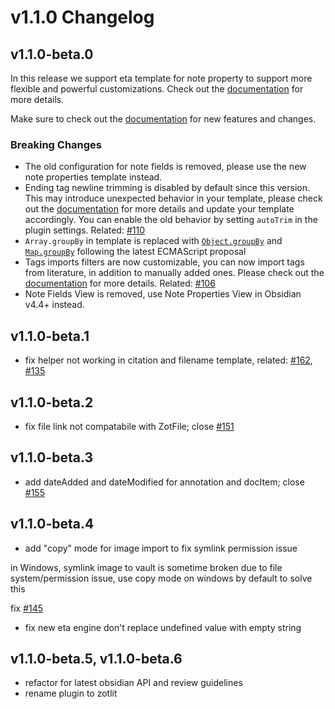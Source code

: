 # v1.1.0 Changelog

## v1.1.0-beta.0

In this release we support eta template for note property to support more flexible and powerful customizations. Check out the [documentation](https://obzt.aidenlx.top/getting-started/basic-usage/template-config#note-properties-template) for more details.

Make sure to check out the [documentation](https://obzt.aidenlx.top/) for new features and changes.

### Breaking Changes

- The old configuration for note fields is removed, please use the new note properties template instead.
- Ending tag newline trimming is disabled by default since this version. This may introduce unexpected behavior in your template, please check out the [documentation](https://obzt.aidenlx.top/faq/slurp) for more details and update your template accordingly. You can enable the old behavior by setting `autoTrim` in the plugin settings. Related: [#110](https://github.com/aidenlx/obsidian-zotero/issues/110)
- `Array.groupBy` in template is replaced with [`Object.groupBy`](https://developer.mozilla.org/en-US/docs/Web/JavaScript/Reference/Global_Objects/Object/groupBy) and [`Map.groupBy`](https://developer.mozilla.org/en-US/docs/Web/JavaScript/Reference/Global_Objects/Map/groupBy) following the latest ECMAScript proposal
- Tags imports filters are now customizable, you can now import tags from literature, in addition to manually added ones. Please check out the [documentation](https://obzt.aidenlx.top/how-to/template-cheatsheet#only-manual-tags) for more details. Related: [#106](https://github.com/aidenlx/obsidian-zotero/issues/106)
- Note Fields View is removed, use Note Properties View in Obsidian v4.4+ instead.

## v1.1.0-beta.1

- fix helper not working in citation and filename template, related: [#162](https://github.com/aidenlx/obsidian-zotero/issues/162), [#135](https://github.com/aidenlx/obsidian-zotero/issues/135)

## v1.1.0-beta.2

- fix file link not compatabile with ZotFile; close [#151](https://github.com/aidenlx/obsidian-zotero/issues/151)

## v1.1.0-beta.3

- add dateAdded and dateModified for annotation and docItem; close [#155](https://github.com/aidenlx/obsidian-zotero/issues/155)

## v1.1.0-beta.4

- add "copy" mode for image import to fix symlink permission issue

in Windows, symlink image to vault is sometime broken due to file system/permission issue, use copy mode on windows by default to solve this

fix [#145](https://github.com/aidenlx/obsidian-zotero/issues/145)

- fix new eta engine don't replace undefined value with empty string

## v1.1.0-beta.5, v1.1.0-beta.6

- refactor for latest obsidian API and review guidelines
- rename plugin to zotlit
